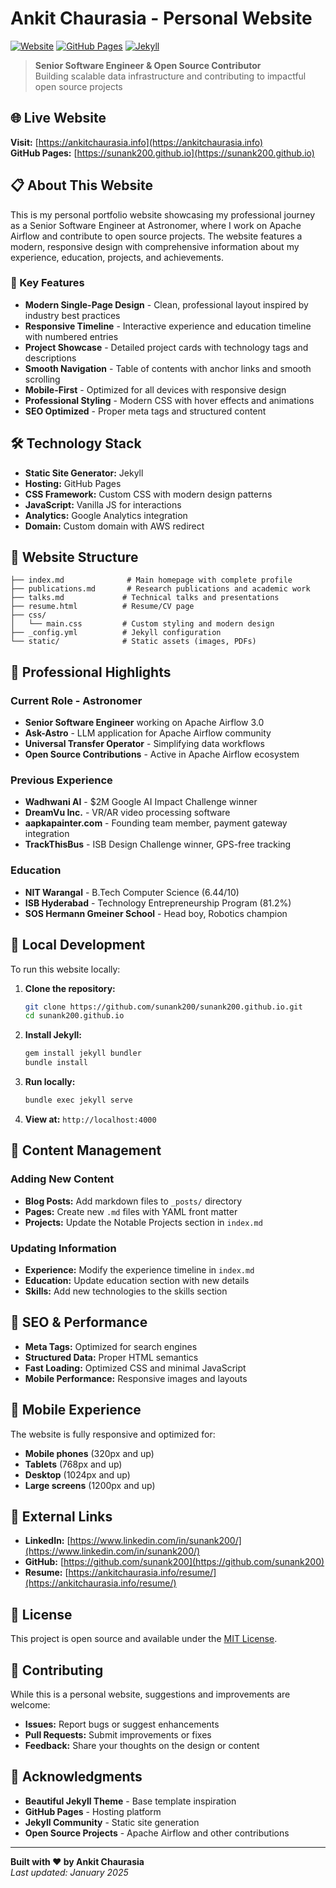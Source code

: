 # Ankit Chaurasia - Personal Website

[![Website](https://img.shields.io/badge/Website-ankitchaurasia.info-blue)](https://ankitchaurasia.info)
[![GitHub Pages](https://img.shields.io/badge/Deployed%20on-GitHub%20Pages-green)](https://sunank200.github.io)
[![Jekyll](https://img.shields.io/badge/Built%20with-Jekyll-red)](https://jekyllrb.com)

> **Senior Software Engineer & Open Source Contributor**  
> Building scalable data infrastructure and contributing to impactful open source projects

## 🌐 Live Website

**Visit:** [https://ankitchaurasia.info](https://ankitchaurasia.info)  
**GitHub Pages:** [https://sunank200.github.io](https://sunank200.github.io)

## 📋 About This Website

This is my personal portfolio website showcasing my professional journey as a Senior Software Engineer at Astronomer, where I work on Apache Airflow and contribute to open source projects. The website features a modern, responsive design with comprehensive information about my experience, education, projects, and achievements.

### 🎯 Key Features

- **Modern Single-Page Design** - Clean, professional layout inspired by industry best practices
- **Responsive Timeline** - Interactive experience and education timeline with numbered entries
- **Project Showcase** - Detailed project cards with technology tags and descriptions
- **Smooth Navigation** - Table of contents with anchor links and smooth scrolling
- **Mobile-First** - Optimized for all devices with responsive design
- **Professional Styling** - Modern CSS with hover effects and animations
- **SEO Optimized** - Proper meta tags and structured content

## 🛠️ Technology Stack

- **Static Site Generator:** Jekyll
- **Hosting:** GitHub Pages
- **CSS Framework:** Custom CSS with modern design patterns
- **JavaScript:** Vanilla JS for interactions
- **Analytics:** Google Analytics integration
- **Domain:** Custom domain with AWS redirect

## 📁 Website Structure

```
├── index.md              # Main homepage with complete profile
├── publications.md       # Research publications and academic work
├── talks.md             # Technical talks and presentations
├── resume.html          # Resume/CV page
├── css/
│   └── main.css         # Custom styling and modern design
├── _config.yml          # Jekyll configuration
└── static/              # Static assets (images, PDFs)
```

## 🚀 Professional Highlights

### Current Role - Astronomer
- **Senior Software Engineer** working on Apache Airflow 3.0
- **Ask-Astro** - LLM application for Apache Airflow community
- **Universal Transfer Operator** - Simplifying data workflows
- **Open Source Contributions** - Active in Apache Airflow ecosystem

### Previous Experience
- **Wadhwani AI** - $2M Google AI Impact Challenge winner
- **DreamVu Inc.** - VR/AR video processing software
- **aapkapainter.com** - Founding team member, payment gateway integration
- **TrackThisBus** - ISB Design Challenge winner, GPS-free tracking

### Education
- **NIT Warangal** - B.Tech Computer Science (6.44/10)
- **ISB Hyderabad** - Technology Entrepreneurship Program (81.2%)
- **SOS Hermann Gmeiner School** - Head boy, Robotics champion

## 🔧 Local Development

To run this website locally:

1. **Clone the repository:**
   ```bash
   git clone https://github.com/sunank200/sunank200.github.io.git
   cd sunank200.github.io
   ```

2. **Install Jekyll:**
   ```bash
   gem install jekyll bundler
   bundle install
   ```

3. **Run locally:**
   ```bash
   bundle exec jekyll serve
   ```

4. **View at:** `http://localhost:4000`

## 📝 Content Management

### Adding New Content
- **Blog Posts:** Add markdown files to `_posts/` directory
- **Pages:** Create new `.md` files with YAML front matter
- **Projects:** Update the Notable Projects section in `index.md`

### Updating Information
- **Experience:** Modify the experience timeline in `index.md`
- **Education:** Update education section with new details
- **Skills:** Add new technologies to the skills section

## 🎯 SEO & Performance

- **Meta Tags:** Optimized for search engines
- **Structured Data:** Proper HTML semantics
- **Fast Loading:** Optimized CSS and minimal JavaScript
- **Mobile Performance:** Responsive images and layouts

## 📱 Mobile Experience

The website is fully responsive and optimized for:
- **Mobile phones** (320px and up)
- **Tablets** (768px and up)
- **Desktop** (1024px and up)
- **Large screens** (1200px and up)

## 🔗 External Links

- **LinkedIn:** [https://www.linkedin.com/in/sunank200/](https://www.linkedin.com/in/sunank200/)
- **GitHub:** [https://github.com/sunank200](https://github.com/sunank200)
- **Resume:** [https://ankitchaurasia.info/resume/](https://ankitchaurasia.info/resume/)

## 📄 License

This project is open source and available under the [MIT License](LICENSE).

## 🤝 Contributing

While this is a personal website, suggestions and improvements are welcome:
- **Issues:** Report bugs or suggest enhancements
- **Pull Requests:** Submit improvements or fixes
- **Feedback:** Share your thoughts on the design or content

## 🙏 Acknowledgments

- **Beautiful Jekyll Theme** - Base template inspiration
- **GitHub Pages** - Hosting platform
- **Jekyll Community** - Static site generation
- **Open Source Projects** - Apache Airflow and other contributions

---

**Built with ❤️ by Ankit Chaurasia**  
*Last updated: January 2025*

